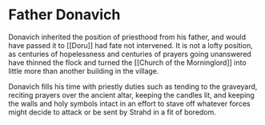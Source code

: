 # Father Donavich
Donavich inherited the position of priesthood from his father, and would have passed it to [[Doru]] had fate not intervened. It is not a lofty position, as centuries of hopelessness and centuries of prayers going unanswered have thinned the flock and turned the [[Church of the Morninglord]] into little more than another building in the village. 

Donavich fills his time with priestly duties such as tending to the graveyard, reciting prayers over the ancient altar, keeping the candles lit, and keeping the walls and holy symbols intact in an effort to stave off whatever forces might decide to attack or be sent by Strahd in a fit of boredom. 